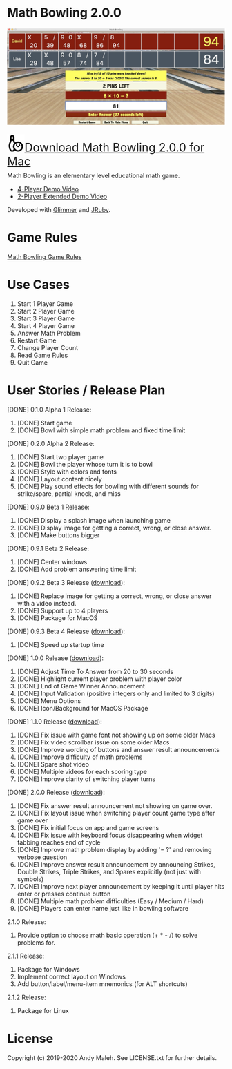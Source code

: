 # Math Bowling 2.0.0

![Math Bowling Screenshot](images/Math-Bowling-Screenshot.png)

<span style="font-size: 1.9em; position: relative; top: 5px">[<img alt="Math Bowling Logo" src="images/math-bowling-logo.png" width="40" />Download Math Bowling 2.0.0 for Mac](https://www.dropbox.com/s/af8upm1rh005jzk/Math%20Bowling-2.0.0.dmg?dl=1)</span>

Math Bowling is an elementary level educational math game.

- [4-Player Demo Video](https://github.com/AndyObtiva/MathBowling/raw/development/videos/MathBowling-2.0.0-Demo-4Players.mp4) 
- [2-Player Extended Demo Video](https://github.com/AndyObtiva/MathBowling/raw/development/videos/MathBowling-2.0.0-Demo-2Players.mp4)

Developed with [Glimmer](https://github.com/AndyObtiva/Glimmer) and [JRuby](https://www.jruby.org/).

# Game Rules

[Math Bowling Game Rules](http://AndyObtiva.github.io/MathBowling/game_rules.html)

# Use Cases

1. Start 1 Player Game
1. Start 2 Player Game
1. Start 3 Player Game
1. Start 4 Player Game
1. Answer Math Problem
1. Restart Game
1. Change Player Count
1. Read Game Rules
1. Quit Game

# User Stories / Release Plan

[DONE] 0.1.0 Alpha 1 Release:

1. [DONE] Start game
1. [DONE] Bowl with simple math problem and fixed time limit

[DONE] 0.2.0 Alpha 2 Release:

1. [DONE] Start two player game
1. [DONE] Bowl the player whose turn it is to bowl
1. [DONE] Style with colors and fonts
1. [DONE] Layout content nicely
1. [DONE] Play sound effects for bowling with different sounds for strike/spare, partial knock, and miss

[DONE] 0.9.0 Beta 1 Release:

1. [DONE] Display a splash image when launching game
1. [DONE] Display image for getting a correct, wrong, or close answer.
1. [DONE] Make buttons bigger

[DONE] 0.9.1 Beta 2 Release:

1. [DONE] Center windows
1. [DONE] Add problem answering time limit

[DONE] 0.9.2 Beta 3 Release ([download](https://1drv.ms/u/s!As1vHoYfypJ0gZcDaUq46wxUD1eSoA?e=2ccsHF)):

1. [DONE] Replace image for getting a correct, wrong, or close answer with a video instead.
1. [DONE] Support up to 4 players
1. [DONE] Package for MacOS

[DONE] 0.9.3 Beta 4 Release ([download](https://1drv.ms/u/s!As1vHoYfypJ0gZcGiiaAgr2ywcNisw?e=z1dBIm)):

1. [DONE] Speed up startup time

[DONE] 1.0.0 Release ([download](https://1drv.ms/u/s!As1vHoYfypJ0gZdcxapMZPTQIWKRYA?e=J4sWjN)):

1. [DONE] Adjust Time To Answer from 20 to 30 seconds
1. [DONE] Highlight current player problem with player color
1. [DONE] End of Game Winner Announcement
1. [DONE] Input Validation (positive integers only and limited to 3 digits)
1. [DONE] Menu Options
1. [DONE] Icon/Background for MacOS Package

[DONE] 1.1.0 Release ([download](https://www.dropbox.com/s/d8n1jrhb915r3f1/Math%20Bowling-1.1.0.dmg?dl=1)):
1. [DONE] Fix issue with game font not showing up on some older Macs
1. [DONE] Fix video scrollbar issue on some older Macs
1. [DONE] Improve wording of buttons and answer result announcements
1. [DONE] Improve difficulty of math problems
1. [DONE] Spare shot video
1. [DONE] Multiple videos for each scoring type
1. [DONE] Improve clarity of switching player turns

[DONE] 2.0.0 Release ([download](https://www.dropbox.com/s/af8upm1rh005jzk/Math%20Bowling-2.0.0.dmg?dl=1)):

1. [DONE] Fix answer result announcement not showing on game over.
1. [DONE] Fix layout issue when switching player count game type after game over
1. [DONE] Fix initial focus on app and game screens
1. [DONE] Fix issue with keyboard focus disappearing when widget tabbing reaches end of cycle
1. [DONE] Improve math problem display by adding '= ?' and removing verbose question
1. [DONE] Improve answer result announcement by announcing Strikes, Double Strikes, Triple Strikes, and Spares explicitly (not just with symbols)
1. [DONE] Improve next player announcement by keeping it until player hits enter or presses continue button
1. [DONE] Multiple math problem difficulties (Easy / Medium / Hard)
1. [DONE] Players can enter name just like in bowling software

2.1.0 Release:

1. Provide option to choose math basic operation (+ * - /) to solve problems for.

2.1.1 Release:

1. Package for Windows
1. Implement correct layout on Windows
1. Add button/label/menu-item mnemonics (for ALT shortcuts)

2.1.2 Release:

1. Package for Linux

# License

Copyright (c) 2019-2020 Andy Maleh. See LICENSE.txt for further details.
